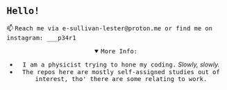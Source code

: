 <h2><samp>Hello!</samp></h2>

<p>📫 <samp>Reach me via e-sullivan-lester@proton.me or find me on instagram: ___p34r1 </samp></p>

<details open align="center">
<summary><samp>More Info:</samp></summary>
<ul>
    <li><samp>I am a physicist trying to hone my coding.</samp> <em>Slowly, slowly.</em></li>
    <li><samp>The repos here are mostly self-assigned studies out of interest, tho' there are some relating to work.</samp> </li>
</ul>
</details>


<!--
**e-s-l/e-s-l** is a ✨ _special_ ✨ repository because its `README.md` (this file) appears on your GitHub profile.

Here are some ideas to get you started:

- 🔭 I’m currently working on ...
- 🌱 I’m currently learning ...
- 👯 I’m looking to collaborate on ...
- 🤔 I’m looking for help with ...
- 💬 Ask me about ...
- 📫 How to reach me: ...
- 😄 Pronouns: ...
- ⚡ Fun fact: ...
-->
